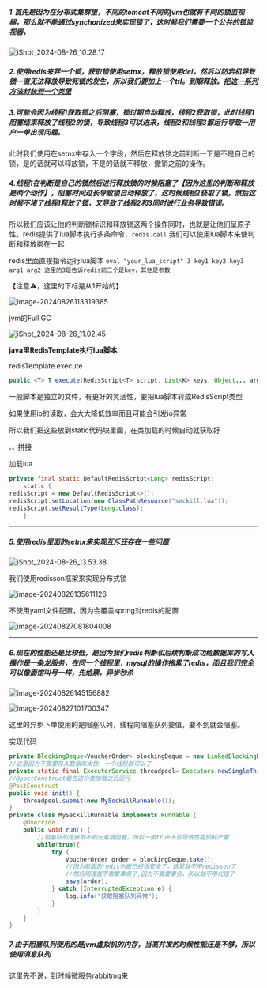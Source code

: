 ##### 1.首先是因为在分布式集群里，不同的tomcat不同的jvm也就有不同的锁监视器，那么就不能通过synchonized来实现锁了，这时候我们需要一个公共的锁监视器，

![iShot_2024-08-26_10.28.17](分布式锁.assets/iShot_2024-08-26_10.28.17.png)

##### 2.使用redis来弄一个锁，获取锁使用setnx，释放锁使用del，然后以防宕机导致锁一直无法释放导致死锁的发生，所以我们要加上一个ttl。到期释放。<u>把这一系列方法封装到一个类里</u>

##### 3.可能会因为线程1获取锁之后阻塞，锁过期自动释放，线程2获取锁，此时线程1阻塞结束释放了线程2的锁，导致线程3可以进来，线程2和线程3都运行导致一用户一单出现问题。 

此时我们使用在setnx中存入一个字段，然后在释放锁之前判断一下是不是自己的锁，是的话就可以释放锁，不是的话就不释放，撤销之前的操作。

##### 4.线程1在判断是自己的锁然后进行释放锁的时候阻塞了【因为这里的判断和释放是两个动作】，阻塞时间过长导致锁自动释放了，这时候线程2获取了锁，然后这时候不堵了线程1释放了锁，又导致了线程2和3同时进行业务导致错误。



所以我们应该让他的判断锁标识和释放锁这两个操作同时，也就是让他们呈原子性。redis提供了lua脚本执行多条命令，`redis.call` 我们可以使用lua脚本来使判断和释放绑在一起

redis里面直接指令运行lua脚本 `eval "your_lua_script" 3 key1 key2 key3 arg1 arg2 这里的3是告诉redis前三个是key，其他是参数`

【注意⚠️，这里的下标是从1开始的】

![image-20240826113319385](分布式锁.assets/image-20240826113319385.png)





jvm的Full GC

![iShot_2024-08-26_11.02.45](分布式锁.assets/iShot_2024-08-26_11.02.45.png)



**java里RedisTemplate执行lua脚本**

redisTemplate.execute

```java
public <T> T execute(RedisScript<T> script, List<K> keys, Object... args)  //脚本 key的集合 传入的参数
```

一般脚本是独立的文件，有更好的灵活性，要把lua脚本转成RedisScript类型

如果使用io的读取，会大大降低效率而且可能会引发io异常

所以我们把这些放到static代码块里面，在类加载的时候自动就获取好

`。。`拼接

加载lua

```java
private final static DefaultRedisScript<Long> redisScript;
    static {
redisScript = new DefaultRedisScript<>();
redisScript.setLocation(new ClassPathResource("seckill.lua"));
redisScript.setResultType(Long.class);
    }
```

---



##### 5.使用redis里面的setnx来实现互斥还存在一些问题

![iShot_2024-08-26_13.53.38](分布式锁.assets/iShot_2024-08-26_13.53.38.png)

我们使用redisson框架来实现分布式锁

![image-20240826135611126](分布式锁.assets/image-20240826135611126.png)

不使用yaml文件配置，因为会覆盖spring对redis的配置

![image-20240827081804008](分布式锁.assets/image-20240827081804008.png)

---

##### 6.现在的性能还是比较低，是因为我们redis判断和后续判断成功给数据库的写入操作是一条龙服务，在同一个线程里，mysql的操作拖累了redis，而且我们完全可以像面馆叫号一样，先给票，异步秒杀

![image-20240826145156882](分布式锁.assets/image-20240826145156882.png)

![image-20240827101700347](分布式锁.assets/image-20240827101700347.png)

这里的异步下单使用的是阻塞队列，线程向阻塞队列要值，要不到就会阻塞。

实现代码

```java
private BlockingDeque<VoucherOrder> blockingDeque = new LinkedBlockingDeque<>(1024*1024);
//这里因为不需要存入数据库太快，一个线程就可以了
private static final ExecutorService threadpool= Executors.newSingleThreadExecutor();
//@postConstruct是在这个类加载之后运行
@PostConstruct
public void init() {
    threadpool.submit(new MySeckillRunnable());
}
private class MySeckillRunnable implements Runnable {
    @Override
    public void run() {
        //阻塞队列是获取不到元素就阻塞，所以一直true不会导致性能损耗严重
        while(true){
            try {
                VoucherOrder order = blockingDeque.take();
                //因为前面的redis判断已经很安全了，这里就不用redisson了
                //然后同理就不需要事务了,因为不需要事务，所以就不用代理了
                save(order);
            } catch (InterruptedException e) {
                log.info("获取阻塞队列异常");
            }
        }
    }
}
```

##### 7.由于阻塞队列使用的是jvm虚拟机的内存，当高并发的时候性能还是不够，所以使用消息队列

这里先不说，到时候微服务rabbitmq来